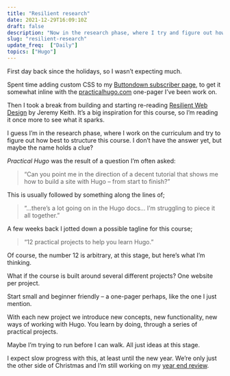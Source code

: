 ```yaml
---
title: "Resilient research"
date: 2021-12-29T16:09:10Z
draft: false
description: "Now in the research phase, where I try and figure out how best to structure this course. I don’t have the answer yet, maybe the name holds a clue?"
slug: "resilient-research"
update_freq:  ["Daily"]
topics: ["Hugo"]
---
```


First day back since the holidays, so I wasn’t expecting much. 

Spent time adding custom CSS to my [Buttondown subscriber page](https://buttondown.email/practicalhugo), to get it somewhat inline with the [practicalhugo.com](http://practicalhugo.com) one-pager I’ve been work on. 

Then I took a break from building and starting re-reading [Resilient Web Design](https://resilientwebdesign.com/) by Jeremy Keith. It’s a big inspiration for this course, so I’m reading it once more to see what it sparks.

I guess I’m in the research phase, where I work on the curriculum and try to figure out how best to structure this course. I don’t have the answer yet, but maybe the name holds a clue?  

*Practical Hugo* was the result of a question I’m often asked: 

> “Can you point me in the direction of a decent tutorial that shows me how to build a site with Hugo – from start to finish?” 
 
This is usually followed by something along the lines of; 

> “...there’s a lot going on in the Hugo docs... I’m struggling to piece it all together.”

A few weeks back I jotted down a possible tagline for this course; 

> “12 practical projects to help you learn Hugo.”

Of course, the number 12 is arbitrary, at this stage, but here’s what I’m thinking.

What if the course is built around several different projects? One website per project.

Start small and beginner friendly – a one-pager perhaps, like the one I just mention. 

With each new project we introduce new concepts, new functionality, new ways of working with Hugo. You learn by doing, through a series of practical projects.

Maybe I’m trying to run before I can walk. All just ideas at this stage.

I expect slow progress with this, at least until the new year. We’re only just the other side of Christmas and I’m still working on my [year end review](/topics/year-in-review/).